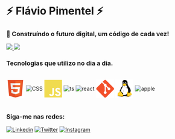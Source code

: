 # ⚡️ Flávio Pimentel ⚡

### 🔘 Construíndo o futuro digital, um código de cada vez!

<div align="left">
  <a href="https://github.com/flawiin">
    <img height="150em" src="https://github-readme-stats.vercel.app/api?username=flawiin&count_private=true&include_all_commits=true&show_icons=true&theme=dark&hide_border=false&show_owner=true"/>
    <img height="150em" src="https://github-readme-stats.vercel.app/api/top-langs/?username=flawiin&theme=dark&hide_border=false&&layout=compact"/>
  </a>
</div>


### Tecnologias que utilizo no dia a dia.

<div align="left" valign="top"><br>
  
  <img align="center" alt="HTML" height="48" width="48" src="https://raw.githubusercontent.com/devicons/devicon/master/icons/html5/html5-original.svg"/>
  <img align="center" alt="CSS" height="48" width="48" src="https://cdn.jsdelivr.net/gh/devicons/devicon/icons/css3/css3-original.svg"/>
  <img align="center" alt="Js" height="48" width="48" src="https://raw.githubusercontent.com/devicons/devicon/master/icons/javascript/javascript-plain.svg"/>
  <img align="center" alt="ts" height="48" width="48" src="https://cdn.jsdelivr.net/gh/devicons/devicon@latest/icons/typescript/typescript-original.svg"/>
  <img align="center" alt="react" height="48" width="48" src="https://cdn.jsdelivr.net/gh/devicons/devicon@latest/icons/react/react-original.svg"/>
  <img align="center" alt="git" height="48" width="48" src="https://raw.githubusercontent.com/devicons/devicon/master/icons/git/git-original.svg"/>
  <img align="center" alt="linux" height="48" width="48" src="https://raw.githubusercontent.com/devicons/devicon/master/icons/linux/linux-original.svg"/>
  <img align="center" alt="apple" height="48" width="48" src="https://cdn.jsdelivr.net/gh/devicons/devicon@latest/icons/apple/apple-original.svg" />
          
  
          
</div><br>                                                                    
          
          
                    

### Siga-me nas redes:

[![Linkedin](https://img.shields.io/badge/LinkedIn-0077B5?style=for-the-badge&logo=linkedin&logoColor=white)](https://www.linkedin.com/in/flawiin/)
[![Twitter](https://img.shields.io/badge/Twitter-1DA1F2?style=for-the-badge&logo=twitter&logoColor=white)](https://twitter.com/real_pimentel)
[![Instagram](https://img.shields.io/badge/Instagram-E4405F?style=for-the-badge&logo=instagram&logoColor=white)](https://www.instagram.com/real_pimentel/)

          
          
          
          
